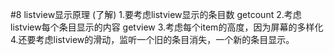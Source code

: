 #8 listview显示原理 (了解)
	1.要考虑listview显示的条目数    getcount
	2.考虑listview每个条目显示的内容   getview
	3.考虑每个item的高度，因为屏幕的多样化
	4.还要考虑listview的滑动，监听一个旧的条目消失，一个新的条目显示。